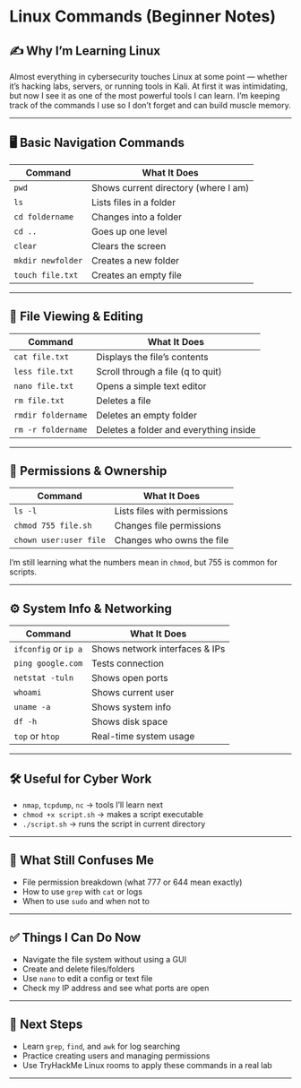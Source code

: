 # Linux Commands (Beginner Notes)

## ✍️ Why I’m Learning Linux

Almost everything in cybersecurity touches Linux at some point — whether it’s hacking labs, servers, or running tools in Kali. At first it was intimidating, but now I see it as one of the most powerful tools I can learn. I’m keeping track of the commands I use so I don’t forget and can build muscle memory.

---

## 🖥️ Basic Navigation Commands

| Command            | What It Does                            |
|--------------------|------------------------------------------|
| `pwd`              | Shows current directory (where I am)     |
| `ls`               | Lists files in a folder                  |
| `cd foldername`    | Changes into a folder                    |
| `cd ..`            | Goes up one level                        |
| `clear`            | Clears the screen                        |
| `mkdir newfolder`  | Creates a new folder                     |
| `touch file.txt`   | Creates an empty file                    |

---

## 📁 File Viewing & Editing

| Command                 | What It Does                            |
|--------------------------|------------------------------------------|
| `cat file.txt`           | Displays the file’s contents             |
| `less file.txt`          | Scroll through a file (q to quit)        |
| `nano file.txt`          | Opens a simple text editor               |
| `rm file.txt`            | Deletes a file                           |
| `rmdir foldername`       | Deletes an empty folder                  |
| `rm -r foldername`       | Deletes a folder and everything inside   |

---

## 🔐 Permissions & Ownership

| Command                 | What It Does                            |
|--------------------------|------------------------------------------|
| `ls -l`                  | Lists files with permissions             |
| `chmod 755 file.sh`      | Changes file permissions                 |
| `chown user:user file`   | Changes who owns the file                |

I’m still learning what the numbers mean in `chmod`, but 755 is common for scripts.

---

## ⚙️ System Info & Networking

| Command               | What It Does                            |
|------------------------|------------------------------------------|
| `ifconfig` or `ip a`   | Shows network interfaces & IPs           |
| `ping google.com`      | Tests connection                         |
| `netstat -tuln`        | Shows open ports                         |
| `whoami`               | Shows current user                       |
| `uname -a`             | Shows system info                        |
| `df -h`                | Shows disk space                         |
| `top` or `htop`        | Real-time system usage                   |

---

## 🛠️ Useful for Cyber Work

- `nmap`, `tcpdump`, `nc` → tools I’ll learn next
- `chmod +x script.sh` → makes a script executable
- `./script.sh` → runs the script in current directory

---

## 💭 What Still Confuses Me

- File permission breakdown (what 777 or 644 mean exactly)
- How to use `grep` with `cat` or logs
- When to use `sudo` and when not to

---

## ✅ Things I Can Do Now

- Navigate the file system without using a GUI
- Create and delete files/folders
- Use `nano` to edit a config or text file
- Check my IP address and see what ports are open

---

## 📌 Next Steps

- Learn `grep`, `find`, and `awk` for log searching
- Practice creating users and managing permissions
- Use TryHackMe Linux rooms to apply these commands in a real lab

---


